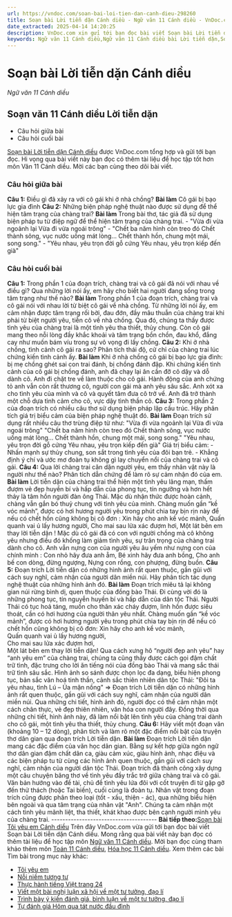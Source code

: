 ```yaml
---
url: https://vndoc.com/soan-bai-loi-tien-dan-canh-dieu-298260
title: Soạn bài Lời tiễn dặn Cánh diều - Ngữ văn 11 Cánh diều - VnDoc.com
date_extracted: 2025-04-14 14:20:25
description: VnDoc.com xin gửi tới bạn đọc bài viết Soạn bài Lời tiễn dặn Cánh diều. Mời các bạn cùng tham khảo để có thêm tài liệu soạn văn 11 Cánh diều nhé.
keywords: Ngữ văn 11 Cánh diều,Ngữ văn 11 Cánh diều bài Lời tiễn dặn,Soạn văn 11 Cánh diều,văn 11 Cánh diều,soạn văn 11,soạn bài 11 cánh diều,ngữ văn 11 cd,Soạn bài Lời tiễn dặn Cánh diều,Soạn bài Lời tiễn dặn,Soạn văn Lời tiễn dặn,Lời tiễn dặn
---
```


# Soạn bài Lời tiễn dặn Cánh diều
 _Ngữ văn 11 Cánh diều_
## Soạn văn 11 Cánh diều Lời tiễn dặn
  * Câu hỏi giữa bài
  * Câu hỏi cuối bài

[Soạn bài Lời tiễn dặn Cánh diều](<https://vndoc.com/soan-bai-loi-tien-dan-canh-dieu-298260>) được VnDoc.com tổng hợp và gửi tới bạn đọc. Hi vọng qua bài viết này bạn đọc có thêm tài liệu để học tập tốt hơn môn Văn 11 Cánh diều. Mời các bạn cùng theo dõi bài viết.
### Câu hỏi giữa bài
**Câu 1:** Điều gì đã xảy ra với cô gái khi ở nhà chồng?
**Bài làm**
Cô gái bị bạo lực gia đình
**Câu 2:** Những biện pháp nghệ thuật nào được sử dụng để thể hiện tâm trạng của chàng trai?
**Bài làm**
Trong bài thơ, tác giả đã sử dụng biện pháp tu từ điệp ngữ để thể hiện tâm trạng của chàng trai.
\- "Vừa đi vừa ngoảnh lại
Vừa đi vừa ngoái trông"
\- "Chết ba năm hình còn treo đó
Chết thành sông, vục nước uống mát lòng…
Chết thành hồn, chung một mái, song song."
\- "Yêu nhau, yêu trọn đời gỗ cứng
Yêu nhau, yêu trọn kiếp đến già"
### Câu hỏi cuối bài
**Câu 1:** Trong phần 1 của đoạn trích, chàng trai và cô gái đã nói với nhau về điều gì? Qua những lời nói ấy, em hãy cho biết hai người đang sống trong tâm trạng như thế nào?
**Bài làm**
Trong phần 1 của đoạn trích, chàng trai và cô gái nói với nhau lời từ biệt cô gái về nhà chồng.
Từ những lời nói ấy, em cảm nhận được tâm trạng rối bời, đau đớn, đầy mâu thuẫn của chàng trai khi phải từ biệt người yêu, tiễn cô về nhà chồng. Qua đó, chúng ta thấy được tình yêu của chàng trai là một tình yêu tha thiết, thủy chung. Còn cô gái mang theo nỗi lòng đầy khắc khoải và tâm trạng bồn chồn, đau khổ, đắng cay như muốn bám víu trong sự vô vọng đi lấy chồng.
**Câu 2:** Khi ở nhà chồng, tình cảnh cô gái ra sao? Phân tích thái độ, cử chỉ của chàng trai lúc chứng kiến tình cảnh ấy.
**Bài làm**
Khi ở nhà chồng cô gái bị bạo lực gia đình: bị mẹ chồng ghét sai con trai đánh, bị chồng đánh đập.
Khi chứng kiến tình cảnh của cô gái bị chồng đánh, anh đã chạy lại ân cần đỡ cô dậy và dỗ dành cô. Anh đi chặt tre về làm thuộc cho cô gái. Hành động của anh chứng tỏ anh vẫn còn rất thương cô, người con gái mà anh yêu sâu sắc. Anh xót xa cho tình yêu của mình và cô và quyết tâm đưa cô trở về. Anh đã trở thành một chỗ dựa tình cảm cho cô, vực dậy tình thần cô.
**Câu 3:** Trong phần 2 của đoạn trích có nhiều câu thơ sử dụng biện pháp lặp cấu trúc. Hãy phân tích giá trị biểu cảm của biện pháp nghệ thuật đó.
**Bài làm**
Đoạn trích sử dụng rất nhiều câu thơ trùng điệp từ như:
"Vừa đi vừa ngoảnh lại
Vừa đi vừa ngoái trông"
"Chết ba năm hình còn treo đó
Chết thành sông, vục nước uống mát lòng…
Chết thành hồn, chung một mái, song song."
"Yêu nhau, yêu trọn đời gỗ cứng
Yêu nhau, yêu trọn kiếp đến già"
Giá trị biểu cảm:
\- Nhấn mạnh sự thủy chung, son sắt trong tình yêu của đôi bạn trẻ.
\- Khẳng định ý chí và ước mơ đoàn tụ không gì lay chuyển nổi của chàng trai và cô gái.
**Câu 4:** Qua lời chàng trai căn dặn người yêu, em thấy nhân vật này là người như thế nào? Phân tích dẫn chứng để làm rõ sự cảm nhận đó của em.
**Bài làm**
Lời tiễn dặn của chàng trai thể hiện một tình yêu lãng mạn, thấm đượm vẻ đẹp huyền bí và hấp dẫn của phong tục, tín ngưỡng và hơn hết thảy là tâm hồn người đàn ông Thái. Mặc dù nhận thức được hoàn cảnh, chàng vẫn gắn bó thuỷ chung với tình yêu của mình. Chàng muốn gần “kề vóc mảnh”, được có hơi hương người yêu trong phút chia tay bịn rịn này để nếu có chết hồn cũng không bị cô đơn :
Xin hãy cho anh kề vóc mảnh,
Quấn quanh vai ủ lấy hương người,
Cho mai sau lửa xác đượm hơi,
Một lát bên em thay lời tiễn dặn \!
Mặc dù cô gái đã có con với người chồng mà cô không yêu nhưng điều đó khống làm giảm tình yêu, sự trân trọng của chàng trai dành cho cô. Anh vẫn nựng con của người yêu âu yếm như nựng con của chính mình :
Con nhỏ hãy đưa anh ẵm,
Bé xinh hãy đưa anh bồng,
Cho anh bế con dòng, đừng ngượng,
Nựng con rồng, con phượng, đừng buồn.
**Câu 5:** Đoạn trích Lời tiễn dặn có những hình ảnh rất quen thuộc, gần gũi với cách suy nghĩ, cảm nhận của người dân miền núi. Hãy phân tích tác dụng nghệ thuật của những hình ảnh đó.
**Bài làm**
Đoạn trích miêu tả lại không gian núi rừng bình dị, quen thuộc của đồng bào Thái. Đi cùng vời đó là những phong tục, tín nguyễn huyền bí và hấp dẫn của dân tộc Thái. Người Thái có tục hoả táng, muốn cho thân xác cháy đượm, linh hồn được siêu thoát, cần có hơi hương của người thân yêu nhất. Chàng muốn gần “kề vóc mảnh”, được có hơi hương người yêu trong phút chia tay bịn rịn để nếu có chết hồn cũng không bị cô đơn:
Xin hãy cho anh kề vóc mảnh,  
Quấn quanh vai ủ lấy hương người,  
Cho mai sau lửa xác đượm hơi,  
Một lát bên em thay lời tiễn dặn\!
Qua cách xưng hô “người đẹp anh yêu” hay “anh yêu em” của chàng trai, chúng ta cũng thấy được cách gọi đậm chất trữ tình, đặc trưng cho lời ăn tiếng nói của đồng bào Thái và mang sắc thái trữ tình sâu sắc.
Hình ảnh so sánh được chọn lọc đa dạng, biểu hiện phong tục, bản sắc văn hoá tinh thần, cảnh sắc thiên nhiên dân tộc Thái: "Đôi ta yêu nhau, tình Lú – Ủa mặn nồng"
=> Đoạn trích Lời tiễn dặn có những hình ảnh rất quen thuộc, gần gũi với cách suy nghĩ, cảm nhận của người dân miền núi. Qua những chi tiết, hình ảnh đó, người đọc có thể cảm nhận một cách chân thực, vẻ đẹp thiên nhiên, văn hóa con người đây. Đồng thời qua những chi tiết, hình ảnh này, đã làm nổi bật lên tình yêu của chàng trai dành cho cô gái, một tình yêu tha thiết, thủy chung.
**Câu 6:** Hãy viết một đoạn văn \(khoảng 10 – 12 dòng\), phân tích và làm rõ một đặc điểm nổi bật của truyện thơ dân gian qua đoạn trích Lời tiễn dặn.
**Bài làm**
Đoạn trích Lời tiễn dặn mang các đặc điểm của văn học dân gian. Bằng sự kết hợp giữa ngôn ngữ thơ dân gian đậm chất dân ca, giàu cảm xúc, giàu hình ảnh, nhạc điệu và các biện pháp tu từ cùng các hình ảnh quen thuộc, gần gũi với cách suy nghĩ, cảm nhận của người dân tộc Thái. Đoạn trích đã thành công xây dựng một câu chuyện băng thơ về tình yêu đầy trắc trở giữa chàng trai và cô gái. Văn bản hướng vào đề tài, chủ đề tình yêu lứa đôi với cốt truyện đi từ gặp gỡ đến thử thách \(hoặc Tai biến\), cuối cùng là đoàn tụ. Nhân vật trong đoạn trích cũng được phân theo loại \(tốt - xấu, thiện - ác\), qua những biểu hiện bên ngoài và qua tâm trạng của nhân vật "Anh". Chúng ta cảm nhận một cách tình yêu mãnh liệt, tha thiết, khát khao được bên cạnh người mình yêu của chàng trai.
\--------------------------------------
**Bài tiếp theo:**[Soạn bài Tôi yêu em Cánh diều](<https://vndoc.com/soan-bai-toi-yeu-em-canh-dieu-298264>)
Trên đây VnDoc.com vừa gửi tới bạn đọc bài viết Soạn bài Lời tiễn dặn Cánh diều. Mong rằng qua bài viết này bạn đọc có thêm tài liệu để học tập môn [Ngữ văn 11 Cánh diều](<https://vndoc.com/ngu-van-11-canh-dieu>). Mời bạn đọc cùng tham khảo thêm môn [Toán 11 Cánh diều](<https://vndoc.com/toan-11-canh-dieu>), [Hóa học 11 Cánh diều](<https://vndoc.com/hoa-hoc-11-canh-dieu>).
Xem thêm các bài Tìm bài trong mục này khác:
  * [Tôi yêu em](</soan-bai-toi-yeu-em-canh-dieu-298264>)
  * [Nỗi niềm tương tư](</soan-bai-noi-niem-tuong-tu-canh-dieu-298267>)
  * [Thực hành tiếng Việt trang 24](</soan-bai-thuc-hanh-tieng-viet-trang-24-cd-298271>)
  * [Viết một bài nghị luận xã hội về một tư tưởng, đạo lí](</soan-bai-viet-mot-bai-nghi-luan-xa-hoi-ve-mot-tu-tuong-dao-li-canh-dieu-298331>)
  * [Trình bày ý kiến đánh giá, bình luận về một tư tưởng, đạo lí](</soan-bai-trinh-bay-y-kien-danh-gia-binh-luan-ve-mot-tu-tuong-dao-li-canh-dieu-298334>)
  * [Tự đánh giá Hôm qua tát nước đầu đình](</soan-bai-tu-danh-gia-hom-qua-tat-nuoc-dau-dinh-canh-dieu-298340>)

